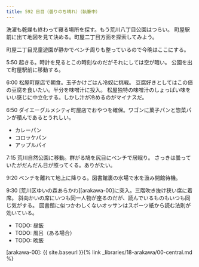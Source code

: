 ```yaml
---
title: 592 日目（曇りのち晴れ）（執筆中）
---
```


洗濯も乾燥も終わって寝る場所を探す。もう荒川八丁目公園はつらい。
町屋駅前に出て地図を見て決める。町屋二丁目方面を探索してみよう。

町屋二丁目児童遊園が静かでベンチ周りも整っているので今晩はここにする。

5:50 起きる。時計を見るとこの時刻なのだがそれにしては空が暗い。
公園を出て町屋駅前に移動する。

6:00 松屋町屋店で朝食。玉子かけごはん冷奴に挑戦。
豆腐好きとしてはこの倍の豆腐を食いたい。半分を味噌汁に投入。
松屋独特の味噌汁のしょっぱい味をいい感じに中立化する。しかし汁が冷めるのがマイナスだ。

6:50 ダイエーグルメシティ町屋店でおやつを確保。ワゴンに菓子パンと惣菜パンが積んであるとうれしい。
* カレーパン
* コロッケパン
* アップルパイ

7:15 荒川自然公園に移動。群がる鳩を尻目にベンチで居眠り。
さっきは曇っていたがだんだん日が照ってくる。ありがたい。

9:20 ベンチを離れて地上に降りる。図書館裏の水場で水を汲み開館待機。

9:30 [荒川区ゆいの森あらかわ][arakawa-00]に突入。三階吹き抜け狭い席に着席。
斜向かいの席にいつも同一人物が座るのだが、読んでいるものもいつも同じ気がする。
図書館に似つかわしくないオッサンはスポーツ紙から読む法則が効いている。

* TODO: 昼飯
* TODO: 風呂（ある場合）
* TODO: 晩飯

[arakawa-00]: {{ site.baseurl }}{% link _libraries/18-arakawa/00-central.md %}

